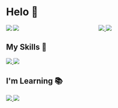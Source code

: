 # Helo 👾

<div align="center">
  <!-- DARK MODE STYLE -->
  <a href="https://github.com/anuraghazra/github-readme-stats#gh-dark-mode-only">
    <img src="https://github-readme-stats.vercel.app/api/top-langs/?username=matteo-luraghi&theme=tokyonight&langs_count=8&layout=compact&hide=shell,lua,Jupyter%20Notebook,TeX,CSS" align="left" />
  </a>
  <!-- LIGHT MODE STYLE -->
  <a href="https://github.com/anuraghazra/github-readme-stats#gh-light-mode-only">
    <img src="https://github-readme-stats.vercel.app/api/top-langs/?username=matteo-luraghi&theme=vue&langs_count=8&layout=compact&hide=shell,lua,Jupyter%20Notebook,TeX,CSS" align="left" />
  </a>

  <!-- DARK MODE STYLE -->
  <a href="https://github.com/anuraghazra/github-readme-stats#gh-dark-mode-only">
    <img src="https://github-readme-stats.vercel.app/api?username=matteo-luraghi&theme=tokyonight&count_private=true&show_icons=true" />
  </a>
  <!-- LIGHT MODE STYLE -->
  <a href="https://github.com/anuraghazra/github-readme-stats#gh-light-mode-only">
    <img src="https://github-readme-stats.vercel.app/api?username=matteo-luraghi&theme=vue&count_private=true&show_icons=true" />
  </a>
</div>


## My Skills 🤹
<div>
  <!-- DARK MODE STYLE -->
  <a href="https://github.com/LelouchFR/skill-icons#gh-dark-mode-only">
    <img src="https://go-skill-icons.vercel.app/api/icons?i=c,java,python,js,ts,react,mysql,docker,neovim,bash,notion,discordbots&theme=dark" />
  </a>

  <!-- LIGHT MODE STYLE -->
  <a href="https://github.com/LelouchFR/skill-icons#gh-light-mode-only">
    <img src="https://go-skill-icons.vercel.app/api/icons?i=c,java,python,js,ts,react,mysql,docker,neovim,bash,notion,discordbots&theme=light" />
  </a>
</div>


## I'm Learning 📚
<div>
  <!-- DARK MODE STYLE -->
  <a href="https://github.com/LelouchFR/skill-icons#gh-dark-mode-only">
    <img src="https://go-skill-icons.vercel.app/api/icons?i=rust,go,haskell,kubernetes&theme=dark" />
  </a>

  <!-- LIGHT MODE STYLE -->
  <a href="https://github.com/LelouchFR/skill-icons#gh-light-mode-only">
    <img src="https://go-skill-icons.vercel.app/api/icons?i=rust,go,haskell,kubernetes&theme=light" />
  </a>
</div>

<!-- For the future check WakaTime -->
